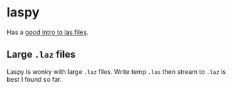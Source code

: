 # laspy

Has a [good intro to las files](https://laspy.readthedocs.io/en/latest/intro.html).

## Large `.laz` files

Laspy is wonky with large `.laz` files. Write temp `.las` then stream to `.laz` is best I found so far.
